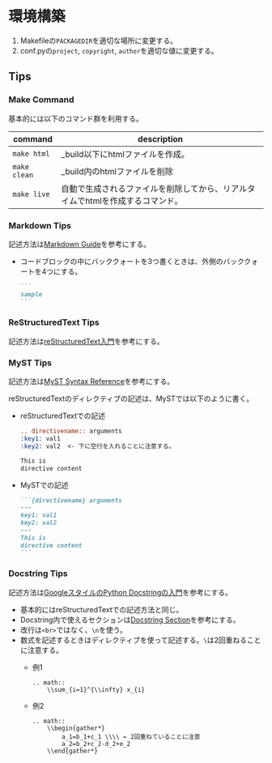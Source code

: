 # 環境構築

1. Makefileの`PACKAGEDIR`を適切な場所に変更する。
2. conf.pyの`project`, `copyright`, `author`を適切な値に変更する。

## Tips
### Make Command
基本的には以下のコマンド群を利用する。

| command      | description                                                                    |
| ------------ | ------------------------------------------------------------------------------ |
| `make html`  | _build以下にhtmlファイルを作成。                                               |
| `make clean` | _build内のhtmlファイルを削除                                                   |
| `make live`  | 自動で生成されるファイルを削除してから、リアルタイムでhtmlを作成するコマンド。 |

### Markdown Tips
記述方法は[Markdown Guide](https://www.markdownguide.org/basic-syntax/#images-1)を参考にする。

- コードブロックの中にバッククォートを3つ書くときは、外側のバッククォートを4つにする。

    ````markdown
    ```
    sample
    ```
    ````

### ReStructuredText Tips
記述方法は[reStructuredText入門](https://www.sphinx-doc.org/ja/master/usage/restructuredtext/basics.html)を参考にする。

### MyST Tips
記述方法は[MyST Syntax Reference](https://myst-parser.readthedocs.io/en/latest/syntax/reference.html)を参考にする。

reStructuredTextのディレクティブの記述は、MySTでは以下のように書く。

- reStructuredTextでの記述
    ```reStructuredText
    .. directivename:: arguments
    :key1: val1
    :key2: val2  <- 下に空行を入れることに注意する。

    This is
    directive content
    ```

- MySTでの記述
    ````markdown
    ```{directivename} arguments
    ---
    key1: val1
    key2: val2
    ---
    This is
    directive content
    ```
    ````

### Docstring Tips
記述方法は[GoogleスタイルのPython Docstringの入門](https://qiita.com/11ohina017/items/118b3b42b612e527dc1d)を参考にする。

- 基本的にはreStructuredTextでの記述方法と同じ。
- Docstring内で使えるセクションは[Docstring Section](https://www.sphinx-doc.org/ja/master/usage/extensions/napoleon.html#docstring-sections)を参考にする。
- 改行は`<br>`ではなく、`\n`を使う。
- 数式を記述するときはディレクティブを使って記述する。`\`は2回重ねることに注意する。
  - 例1
    ```
    .. math::
        \\sum_{i=1}^{\\infty} x_{i}
    ```

  - 例2
    ```
    .. math::
        \\begin{gather*}
            a_1=b_1+c_1 \\\\ ← 2回重ねていることに注意
            a_2=b_2+c_2-d_2+e_2
        \\end{gather*}
    ```
